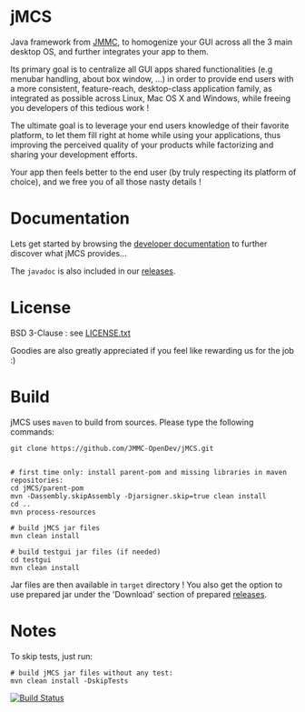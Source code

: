jMCS
====

Java framework from [JMMC](http://www.jmmc.fr), to homogenize your GUI across all the 3 main desktop OS, and further integrates your app to them.

Its primary goal is to centralize all GUI apps shared functionalities (e.g menubar handling, about box window, ...) in order to provide end users with a more consistent, feature-reach, desktop-class application family, as integrated as possible across Linux, Mac OS X and Windows, while freeing you developers of this tedious work !

The ultimate goal is to leverage your end users knowledge of their favorite platform, to let them fill right at home while using your applications, thus improving the perceived quality of your products while factorizing and sharing your development efforts.

Your app then feels better to the end user (by truly respecting its platform of choice), and we free you of all those nasty details !

Documentation
=============

Lets get started by browsing the [developer documentation](https://github.com/JMMC-OpenDev/jMCS/wiki/jMCS-Developer-Documentation) to further discover what jMCS provides...

The `javadoc` is also included in our [releases](https://github.com/JMMC-OpenDev/jMCS/releases).

License
=======

BSD 3-Clause : see [LICENSE.txt](../master/LICENSE.txt)

Goodies are also greatly appreciated if you feel like rewarding us for the job :)

Build
=====

jMCS uses `maven` to build from sources. Please type the following commands:

```
git clone https://github.com/JMMC-OpenDev/jMCS.git


# first time only: install parent-pom and missing libraries in maven repositories:
cd jMCS/parent-pom
mvn -Dassembly.skipAssembly -Djarsigner.skip=true clean install
cd ..
mvn process-resources

# build jMCS jar files
mvn clean install

# build testgui jar files (if needed)
cd testgui
mvn clean install

```

Jar files are then available in `target` directory !
You also get the option to use prepared jar under the 'Download' section of prepared [releases](releases).


Notes
=====
To skip tests, just run:
```
# build jMCS jar files without any test:
mvn clean install -DskipTests
```

[![Build Status](https://travis-ci.org/gmella/jMCS.svg?branch=master)](https://travis-ci.org/gmella/jMCS)

